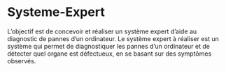 # Systeme-Expert
L’objectif est de concevoir et réaliser un système expert d’aide au diagnostic de pannes d’un ordinateur. Le système expert à réaliser est un système qui permet de diagnostiquer les pannes d’un ordinateur et de détecter quel organe est défectueux, en se basant sur des symptômes observés.
